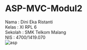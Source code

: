 # ASP-MVC-Modul2
Nama : Dini Eka Ristanti <br>
Kelas : XI RPL 6 <br>
Sekolah : SMK Telkom Malang <br>
NIS : 4700/1419.070 <br>
![asp](https://cloud.githubusercontent.com/assets/22124865/22673825/0d8174fe-ed0f-11e6-9d79-ad021b3c9e06.png)
